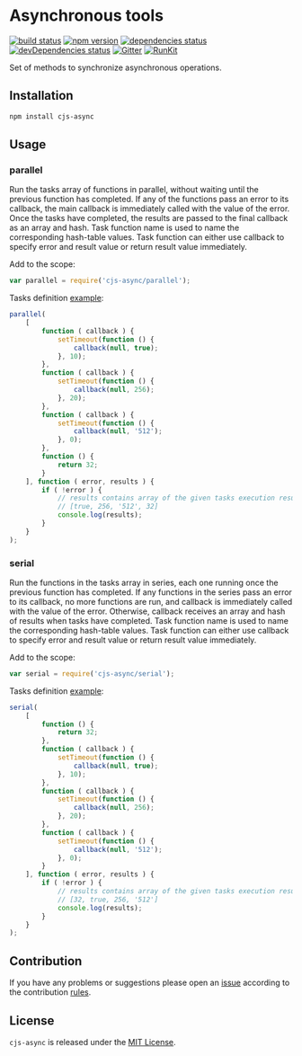 Asynchronous tools
==================

[![build status](https://img.shields.io/travis/cjssdk/async.svg?style=flat-square)](https://travis-ci.org/cjssdk/async)
[![npm version](https://img.shields.io/npm/v/cjs-async.svg?style=flat-square)](https://www.npmjs.com/package/cjs-async)
[![dependencies status](https://img.shields.io/david/cjssdk/async.svg?style=flat-square)](https://david-dm.org/cjssdk/async)
[![devDependencies status](https://img.shields.io/david/dev/cjssdk/async.svg?style=flat-square)](https://david-dm.org/cjssdk/async?type=dev)
[![Gitter](https://img.shields.io/badge/gitter-join%20chat-blue.svg?style=flat-square)](https://gitter.im/DarkPark/cjssdk)
[![RunKit](https://img.shields.io/badge/RunKit-try-yellow.svg?style=flat-square)](https://runkit.com/npm/cjs-async)


Set of methods to synchronize asynchronous operations.


## Installation ##

```bash
npm install cjs-async
```


## Usage ##

### parallel ###

Run the tasks array of functions in parallel, without waiting until the previous function has completed.
If any of the functions pass an error to its callback, the main callback is immediately called with the value of the error.
Once the tasks have completed, the results are passed to the final callback as an array and hash.
Task function name is used to name the corresponding hash-table values.
Task function can either use callback to specify error and result value or return result value immediately.

Add to the scope:

```js
var parallel = require('cjs-async/parallel');
```

Tasks definition [example](https://runkit.com/5806464d34f36800145084a1/58064d8d6e03a80014553cd3):

```js
parallel(
    [
        function ( callback ) {
            setTimeout(function () {
                callback(null, true);
            }, 10);
        },
        function ( callback ) {
            setTimeout(function () {
                callback(null, 256);
            }, 20);
        },
        function ( callback ) {
            setTimeout(function () {
                callback(null, '512');
            }, 0);
        },
        function () {
            return 32;
        }
    ], function ( error, results ) {
        if ( !error ) {
            // results contains array of the given tasks execution results
            // [true, 256, '512', 32]
            console.log(results);
        }
    }
);
```

### serial ###

Run the functions in the tasks array in series, each one running once the previous function has completed.
If any functions in the series pass an error to its callback, no more functions are run,
and callback is immediately called with the value of the error.
Otherwise, callback receives an array and hash of results when tasks have completed.
Task function name is used to name the corresponding hash-table values.
Task function can either use callback to specify error and result value or return result value immediately.

Add to the scope:

```js
var serial = require('cjs-async/serial');
```

Tasks definition [example](https://runkit.com/5806464d34f36800145084a1/58075c744340a6001486f275):

```js
serial(
    [
        function () {
            return 32;
        },
        function ( callback ) {
            setTimeout(function () {
                callback(null, true);
            }, 10);
        },
        function ( callback ) {
            setTimeout(function () {
                callback(null, 256);
            }, 20);
        },
        function ( callback ) {
            setTimeout(function () {
                callback(null, '512');
            }, 0);
        }
    ], function ( error, results ) {
        if ( !error ) {
            // results contains array of the given tasks execution results
            // [32, true, 256, '512']
            console.log(results);
        }
    }
);
```


## Contribution ##

If you have any problems or suggestions please open an [issue](https://github.com/cjssdk/async/issues)
according to the contribution [rules](.github/contributing.md).


## License ##

`cjs-async` is released under the [MIT License](license.md).
